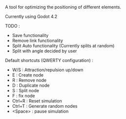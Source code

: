 A tool for optimizing the positioning of different elements.

Currently using Godot 4.2

TODO :
- Save functionality
- Remove link functionality
- Split Auto functionality (Currently splits at random)
- Split with angle decided by user

Default shortcuts (QWERTY configuration) :
- W/S : Attraction/repulsion up/down
- E : Create node
- R : Remove node
- D : Duplicate node
- S : Split node
- F : fix node
- Ctrl+R : Reset simulation
- Ctrl+T : Generate random nodes
- \<Space> : pause simulation
